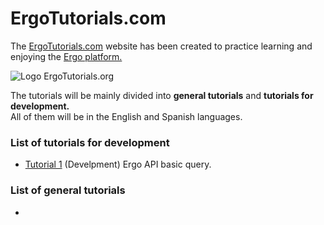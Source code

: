 # ErgoTutorials.com
<p>The <a href="https://ergotutorials.com" target="_blank">ErgoTutorials.com</a> website has been created to practice learning and enjoying the <a href="https://ergoplatform.org" target="_blank">Ergo platform.</a></p>
<img src="https://ergotutorials.com/ErgoTutorials.png" alt="Logo ErgoTutorials.org" />
<p>The tutorials will be mainly divided into <strong>general tutorials</strong> and <strong>tutorials for development.</strong>
<br>
All of them will be in the English and Spanish languages.</p>

<h3>List of tutorials for development</h3>
<ul>
  <li><a href="https://www.youtube.com/watch?v=B3W9uNwk_DM&t=182s">Tutorial 1</a> (Develpment) Ergo API basic query.</li> 
</ul>

<h3>List of general tutorials</h3>
<ul>
  <li></li> 
</ul>
